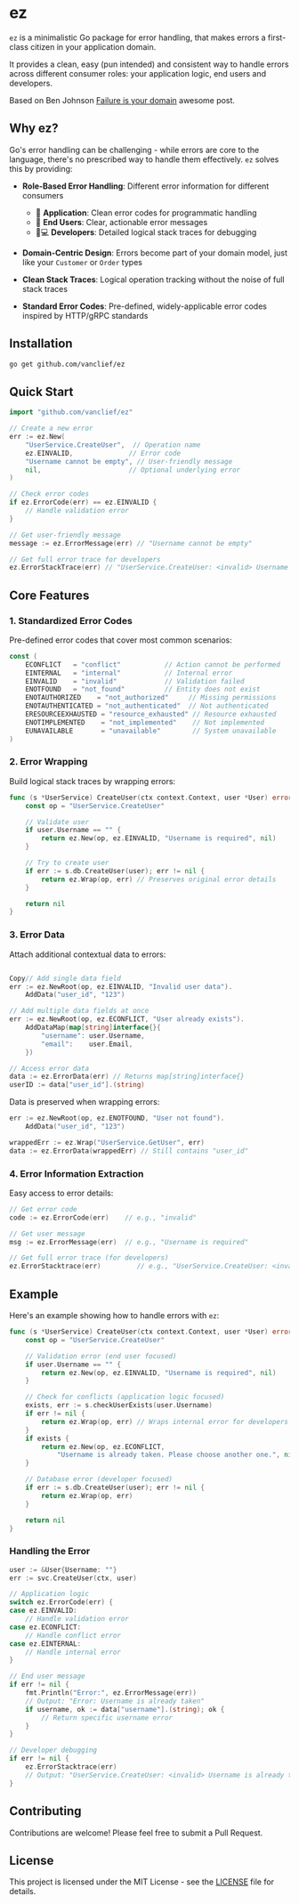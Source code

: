 # ez

`ez` is a minimalistic Go package for error handling, that makes errors a first-class citizen in your application domain.

It provides a clean, easy (pun intended) and consistent way to handle errors across different consumer roles: your application logic, end users and developers.

Based on Ben Johnson [Failure is your domain](https://www.gobeyond.dev/failure-is-your-domain/) awesome post.

## Why ez?

Go's error handling can be challenging - while errors are core to the language, there's no prescribed way to handle them effectively. `ez` solves this by providing:

- **Role-Based Error Handling**: Different error information for different consumers

  - 🤖 **Application**: Clean error codes for programmatic handling
  - 👤 **End Users**: Clear, actionable error messages
  - 👨💻 **Developers**: Detailed logical stack traces for debugging

- **Domain-Centric Design**: Errors become part of your domain model, just like your `Customer` or `Order` types
- **Clean Stack Traces**: Logical operation tracking without the noise of full stack traces
- **Standard Error Codes**: Pre-defined, widely-applicable error codes inspired by HTTP/gRPC standards

## Installation

```bash
go get github.com/vanclief/ez
```

## Quick Start

```go
import "github.com/vanclief/ez"

// Create a new error
err := ez.New(
    "UserService.CreateUser",  // Operation name
    ez.EINVALID,              // Error code
    "Username cannot be empty", // User-friendly message
    nil,                      // Optional underlying error
)

// Check error codes
if ez.ErrorCode(err) == ez.EINVALID {
    // Handle validation error
}

// Get user-friendly message
message := ez.ErrorMessage(err) // "Username cannot be empty"

// Get full error trace for developers
ez.ErrorStackTrace(err) // "UserService.CreateUser: <invalid> Username cannot be empty"
```

## Core Features

### 1. Standardized Error Codes

Pre-defined error codes that cover most common scenarios:

```go
const (
    ECONFLICT   = "conflict"           // Action cannot be performed
    EINTERNAL   = "internal"           // Internal error
    EINVALID    = "invalid"            // Validation failed
    ENOTFOUND   = "not_found"          // Entity does not exist
    ENOTAUTHORIZED    = "not_authorized"     // Missing permissions
    ENOTAUTHENTICATED = "not_authenticated"  // Not authenticated
    ERESOURCEEXHAUSTED = "resource_exhausted" // Resource exhausted
    ENOTIMPLEMENTED    = "not_implemented"    // Not implemented
    EUNAVAILABLE       = "unavailable"        // System unavailable
)
```

### 2. Error Wrapping

Build logical stack traces by wrapping errors:

```go
func (s *UserService) CreateUser(ctx context.Context, user *User) error {
    const op = "UserService.CreateUser"

    // Validate user
    if user.Username == "" {
        return ez.New(op, ez.EINVALID, "Username is required", nil)
    }

    // Try to create user
    if err := s.db.CreateUser(user); err != nil {
        return ez.Wrap(op, err) // Preserves original error details
    }

    return nil
}
```

### 3. Error Data

Attach additional contextual data to errors:

```go

Copy// Add single data field
err := ez.NewRoot(op, ez.EINVALID, "Invalid user data").
    AddData("user_id", "123")

// Add multiple data fields at once
err := ez.NewRoot(op, ez.ECONFLICT, "User already exists").
    AddDataMap(map[string]interface{}{
        "username": user.Username,
        "email":    user.Email,
    })

// Access error data
data := ez.ErrorData(err) // Returns map[string]interface{}
userID := data["user_id"].(string)
```

Data is preserved when wrapping errors:

```go
err := ez.NewRoot(op, ez.ENOTFOUND, "User not found").
    AddData("user_id", "123")

wrappedErr := ez.Wrap("UserService.GetUser", err)
data := ez.ErrorData(wrappedErr) // Still contains "user_id"
```

### 4. Error Information Extraction

Easy access to error details:

```go
// Get error code
code := ez.ErrorCode(err)    // e.g., "invalid"

// Get user message
msg := ez.ErrorMessage(err)  // e.g., "Username is required"

// Get full error trace (for developers)
ez.ErrorStacktrace(err)         // e.g., "UserService.CreateUser: <invalid> Username is required"

```

## Example

Here's an example showing how to handle errors with `ez`:

```go
func (s *UserService) CreateUser(ctx context.Context, user *User) error {
    const op = "UserService.CreateUser"

    // Validation error (end user focused)
    if user.Username == "" {
        return ez.New(op, ez.EINVALID, "Username is required", nil)
    }

    // Check for conflicts (application logic focused)
    exists, err := s.checkUserExists(user.Username)
    if err != nil {
        return ez.Wrap(op, err) // Wraps internal error for developers
    }
    if exists {
        return ez.New(op, ez.ECONFLICT,
            "Username is already taken. Please choose another one.", nil).AddData("username", user.Username)
    }

    // Database error (developer focused)
    if err := s.db.CreateUser(user); err != nil {
        return ez.Wrap(op, err)
    }

    return nil
}
```

### Handling the Error

```go
user := &User{Username: ""}
err := svc.CreateUser(ctx, user)

// Application logic
switch ez.ErrorCode(err) {
case ez.EINVALID:
    // Handle validation error
case ez.ECONFLICT:
    // Handle conflict error
case ez.EINTERNAL:
    // Handle internal error
}

// End user message
if err != nil {
    fmt.Println("Error:", ez.ErrorMessage(err))
    // Output: "Error: Username is already taken"
    if username, ok := data["username"].(string); ok {
        // Return specific username error
    }
}

// Developer debugging
if err != nil {
    ez.ErrorStacktrace(err)
    // Output: "UserService.CreateUser: <invalid> Username is already taken"
}
```

## Contributing

Contributions are welcome! Please feel free to submit a Pull Request.

## License

This project is licensed under the MIT License - see the [LICENSE](LICENSE) file for details.
